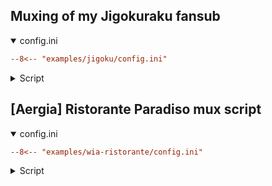 ## Muxing of my Jigokuraku fansub

<details open>
  <summary>config.ini</summary>

```ini
--8<-- "examples/jigoku/config.ini"
```

</details>
<details>
  <summary>Script</summary>

```py
--8<-- "examples/jigoku/script.py"
```
</details>

## [Aergia] Ristorante Paradiso mux script

<details open>
  <summary>config.ini</summary>

```ini
--8<-- "examples/wia-ristorante/config.ini"
```

</details>
<details>
  <summary>Script</summary>

```py
--8<-- "examples/wia-ristorante/mux.py"
```
</details>